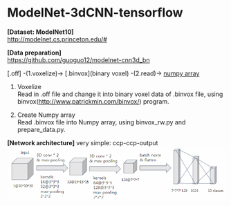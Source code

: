 # ModelNet-3dCNN-tensorflow

**[Dataset: ModelNet10]**  
http://modelnet.cs.princeton.edu/#

**[Data preparation]** \
https://github.com/guoguo12/modelnet-cnn3d_bn

[.off] -(1.voxelize)-> [.binvox](binary voxel) -(2.read)-> [numpy array](30,30,30)

1. Voxelize\
Read in .off file and change it into binary voxel data of .binvox file, using binvox(http://www.patrickmin.com/binvox/) program.

2. Create Numpy array\
Read .binvox file into Numpy array, using binvox_rw.py and prepare_data.py.

**[Network architecture]**
very simple: ccp-ccp-output
![Overview](https://github.com/Sooram/ModelNet-3dCNN-tensorflow/blob/master/network.PNG)
